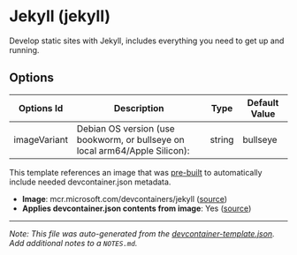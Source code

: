 
# Jekyll (jekyll)

Develop static sites with Jekyll, includes everything you need to get up and running.

## Options

| Options Id | Description | Type | Default Value |
|-----|-----|-----|-----|
| imageVariant | Debian OS version (use bookworm, or bullseye on local arm64/Apple Silicon): | string | bullseye |

This template references an image that was [pre-built](https://containers.dev/implementors/reference/#prebuilding) to automatically include needed devcontainer.json metadata.

* **Image**: mcr.microsoft.com/devcontainers/jekyll ([source](https://github.com/devcontainers/images/tree/main/src/jekyll))
* **Applies devcontainer.json contents from image**: Yes ([source](https://github.com/devcontainers/images/blob/main/src/jekyll/.devcontainer/devcontainer.json))


---

_Note: This file was auto-generated from the [devcontainer-template.json](https://github.com/devcontainers/templates/blob/main/src/jekyll/devcontainer-template.json).  Add additional notes to a `NOTES.md`._
